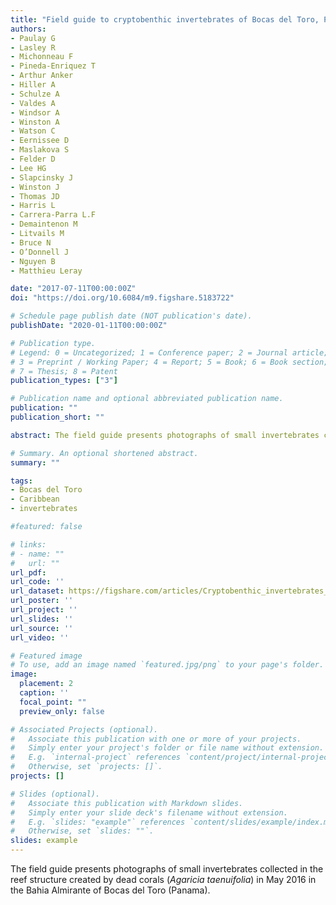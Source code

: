 ```yaml
---
title: "Field guide to cryptobenthic invertebrates of Bocas del Toro, Panama"
authors:
- Paulay G
- Lasley R
- Michonneau F
- Pineda-Enriquez T
- Arthur Anker
- Hiller A
- Schulze A
- Valdes A
- Windsor A
- Winston A
- Watson C
- Eernissee D
- Maslakova S
- Felder D
- Lee HG
- Slapcinsky J
- Winston J
- Thomas JD
- Harris L
- Carrera-Parra L.F
- Demaintenon M
- Litvails M
- Bruce N
- O’Donnell J
- Nguyen B
- Matthieu Leray

date: "2017-07-11T00:00:00Z"
doi: "https://doi.org/10.6084/m9.figshare.5183722"

# Schedule page publish date (NOT publication's date).
publishDate: "2020-01-11T00:00:00Z"

# Publication type.
# Legend: 0 = Uncategorized; 1 = Conference paper; 2 = Journal article;
# 3 = Preprint / Working Paper; 4 = Report; 5 = Book; 6 = Book section;
# 7 = Thesis; 8 = Patent
publication_types: ["3"]

# Publication name and optional abbreviated publication name.
publication: ""
publication_short: ""

abstract: The field guide presents photographs of small invertebrates collected in the reef structure created by dead corals (*Agaricia taenuifolia*) in May 2016 in the Bahia Almirante of Bocas del Toro (Panama).

# Summary. An optional shortened abstract.
summary: ""

tags:
- Bocas del Toro
- Caribbean
- invertebrates

#featured: false

# links:
# - name: ""
#   url: ""
url_pdf:
url_code: ''
url_dataset: https://figshare.com/articles/Cryptobenthic_invertebrates_of_Bocas_del_Toro_Panama_field_guide_1_0/5183722
url_poster: ''
url_project: ''
url_slides: ''
url_source: ''
url_video: ''

# Featured image
# To use, add an image named `featured.jpg/png` to your page's folder.
image:
  placement: 2
  caption: ''
  focal_point: ""
  preview_only: false

# Associated Projects (optional).
#   Associate this publication with one or more of your projects.
#   Simply enter your project's folder or file name without extension.
#   E.g. `internal-project` references `content/project/internal-project/index.md`.
#   Otherwise, set `projects: []`.
projects: []

# Slides (optional).
#   Associate this publication with Markdown slides.
#   Simply enter your slide deck's filename without extension.
#   E.g. `slides: "example"` references `content/slides/example/index.md`.
#   Otherwise, set `slides: ""`.
slides: example
---
```


The field guide presents photographs of small invertebrates collected in the reef structure created by dead corals (*Agaricia taenuifolia*) in May 2016 in the Bahia Almirante of Bocas del Toro (Panama).


<script type='text/javascript' src='https://d1bxh8uas1mnw7.cloudfront.net/assets/embed.js'></script>

<div data-badge-type="medium-donut" data-doi="10.6084/m9.figshare.5183722" data-condensed="true" data-hide-no-mentions="true" class="altmetric-embed"></div> 
<span class="__dimensions_badge_embed__" data-doi="10.6084/m9.figshare.5183722" data-hide-zero-citations="true" data-legend="hover-right"></span><script async src="https://badge.dimensions.ai/badge.js" charset="utf-8"></script>
